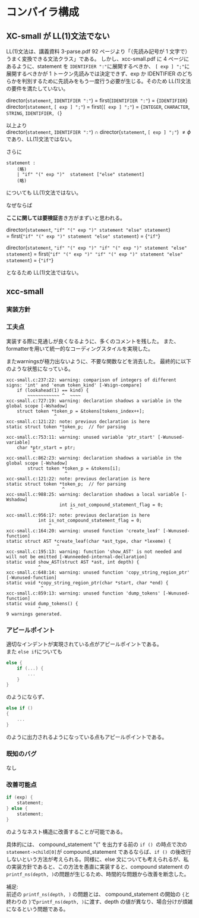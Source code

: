 # コンパイラ構成

## XC-small が LL(1)文法でない

LL(1)文法は、講義資料 3-parse.pdf 92 ページより「（先読み記号が 1 文字で）うまく変換できる文法クラス」である。
しかし、xcc-small.pdf に 4 ページにあるように、statement を `IDENTIFIER ":"`に展開するべきか、 `[ exp ] ";"`に展開するべきかが 1 トークン先読みでは決定できず、exp か IDENTIFIER のどちらかを判別するために先読みをもう一度行う必要が生じる。そのため LL(1)文法の要件を満たしていない。

director(`statement`, `IDENTIFIER ":"`) = first(`IDENTIFIER ":"`) = {`IDENTIFIER`}  
director(`statement`, `[ exp ] ";"`) = first(`[ exp ] ";"`) = {`INTEGER`, `CHARACTER`, `STRING`, `IDENTIFIER, (`}

以上より  
director(`statement`, `IDENTIFIER ":"`) $\cap$ director(`statement`, `[ exp ] ";"`) $\neq \phi$であり、LL(1)文法ではない。

さらに

```
statement :
    (略)
    | "if" "(" exp ")"  statement ["else" statement]
    (略)
```

についても LL(1)文法ではない。

なぜならば

**ここに関しては要検証**書き方がまずいと思われる。

director(`statement`, `"if" "(" exp ")" statement "else" statement`)  
= first(`"if" "(" exp ")" statement "else" statement`) = {`"if"`}

director(`statement`, `"if" "(" exp ")" "if" "(" exp ")" statement "else" statement`)
= first(`"if" "(" exp ")" "if" "(" exp ")" statement "else" statement`) = {`"if"`}

となるため LL(1)文法ではない。

## xcc-small

### 実装方針

### 工夫点

実装する際に見通しが良くなるように、多くのコメントを残した。
また、formatterを用いて統一的なコーディングスタイルを実現した。

またwarningsが極力出ないように、不要な関数などを消去した。
最終的に以下のような状態になっている。

```
xcc-small.c:237:22: warning: comparison of integers of different signs: 'int' and 'enum token_kind' [-Wsign-compare]
    if (lookahead(1) == kind) {
        ~~~~~~~~~~~~ ^  ~~~~
xcc-small.c:727:19: warning: declaration shadows a variable in the global scope [-Wshadow]
    struct token *token_p = &tokens[tokens_index++];
                  ^
xcc-small.c:121:22: note: previous declaration is here
static struct token *token_p;  // for parsing
                     ^
xcc-small.c:753:11: warning: unused variable 'ptr_start' [-Wunused-variable]
    char *ptr_start = ptr;
          ^
xcc-small.c:862:23: warning: declaration shadows a variable in the global scope [-Wshadow]
        struct token *token_p = &tokens[i];
                      ^
xcc-small.c:121:22: note: previous declaration is here
static struct token *token_p;  // for parsing
                     ^
xcc-small.c:988:25: warning: declaration shadows a local variable [-Wshadow]
                    int is_not_compound_statement_flag = 0;
                        ^
xcc-small.c:956:17: note: previous declaration is here
            int is_not_compound_statement_flag = 0;
                ^
xcc-small.c:164:20: warning: unused function 'create_leaf' [-Wunused-function]
static struct AST *create_leaf(char *ast_type, char *lexeme) {
                   ^
xcc-small.c:195:13: warning: function 'show_AST' is not needed and will not be emitted [-Wunneeded-internal-declaration]
static void show_AST(struct AST *ast, int depth) {
            ^
xcc-small.c:648:14: warning: unused function 'copy_string_region_ptr' [-Wunused-function]
static void *copy_string_region_ptr(char *start, char *end) {
             ^
xcc-small.c:859:13: warning: unused function 'dump_tokens' [-Wunused-function]
static void dump_tokens() {
            ^
9 warnings generated.
```
### アピールポイント

適切なインデントが実現されている点がアピールポイントである。   
また `else if`についても 
```c
else {
    if (...) {
        ...
    }
}
```
のようにならず、
```c
else if () 
{
    ...
}
```
のように出力されるようになっている点もアピールポイントである。

### 既知のバグ

なし

### 改善可能点

```c
if (exp) {
    statement;
} else {
    statement;
}
```

のようなネスト構造に改善することが可能である。

具体的には、 compound_statement "{" を出力する前の `if () `の時点で次の `statement->child[0]`が compound_statement であるならば、`if () `の後改行しないという方法が考えられる。同様に、else 文についても考えられるが、私の実装方針であると、この方法を愚直に実装すると、compound statement の `printf_ns(depth, )`の問題が生じるため、時間的な問題から改善を断念した。

補足:   
前述の `printf_ns(depth, )` の問題とは、 compound_statement の開始の `{`と終わりの `}`で`printf_ns(depth, )`に渡す、depth の値が異なり、場合分けが煩雑になるという問題である。
